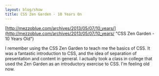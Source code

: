 ```yaml
---
layout: blog/show
title: CSS Zen Garden - 10 Years On
---
```


[http://mezzoblue.com/archives/2013/05/07/10_years/](http://mezzoblue.com/archives/2013/05/07/10_years/ "CSS Zen Garden - 10 Years Old")

I remember using the CSS Zen Garden to teach me the basics of CSS. It was a fantastic introduction to CSS, and the idea of separation of presentation and content in general. I actually took a class in college that used the Zen Garden as an introductory exercise to CSS. I'm feeling old now.

